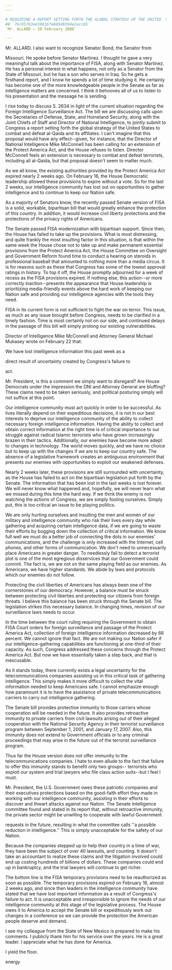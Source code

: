```yaml
---
---

# REQUIRING A REPORT SETTING FORTH THE GLOBAL STRATEGY OF THE UNITED  STATES TO COMBAT AND DEFEAT AL QAEDA AND ITS AFFILIATES--MOTION TO  PROCEED
## `76c95763ee59816fe869d6594e2acc85`
`Mr. ALLARD — 28 February 2008`

---
```



Mr. ALLARD. I also want to recognize Senator Bond, the Senator from


Missouri. He spoke before Senator Martinez. I thought he gave a very 
meaningful talk about the importance of FISA, along with Senator 
Martinez. He has a personal interest in what happens, not only as a 
Senator from the State of Missouri, but he has a son who serves in 
Iraq. So he gets a firsthand report, and I know he spends a lot of time 
studying it. He certainly has become one of the more knowledgeable 
people in the Senate as far as intelligence matters are concerned. I 
think it behooves all of us to listen to his presentation and the 
message he is sending.

I rise today to discuss S. 2634 in light of the current situation 
regarding the Foreign Intelligence Surveillance Act. The bill we are 
discussing calls upon the Secretaries of Defense, State, and Homeland 
Security, along with the Joint Chiefs of Staff and Director of National 
Intelligence, to jointly submit to Congress a report setting forth the 
global strategy of the United States to combat and defeat al-Qaida and 
its affiliates. I can't imagine that this proposal would have any 
effect--given, for instance, that the Director of National Intelligence 
Mike McConnell has been calling for an extension of the Protect America 
Act, and the House refuses to listen. Director McConnell feels an 
extension is necessary to combat and defeat terrorists, including all 
al-Qaida, but that proposal doesn't seem to matter much.

As we all know, the existing authorities provided by the Protect 
America Act expired nearly 2 weeks ago. On February 16, the House 
Democratic leadership allowed these provisions to expire without a 
vote. So for the last 2 weeks, our intelligence community has lost out 
on opportunities to gather intelligence and to continue to keep our 
Nation safe.

As a majority of Senators know, the recently passed Senate version of 
FISA is a solid, workable, bipartisan bill that would greatly enhance 
the protection of this country. In addition, it would increase civil 
liberty protections and the protections of the privacy rights of 
Americans.

The Senate passed FISA modernization with bipartisan support. Since 
then, the House has failed to take up the provisions. What is most 
distressing, and quite frankly the most insulting factor in this 
situation, is that within the same week the House chose not to take up 
and make permanent essential provisions from the Protect America Act, 
the House Committee on Oversight and Government Reform found time to 
conduct a hearing on steroids in professional baseball that amounted to 
nothing more than a media circus. It is for reasons such as these that 
Congress has some of the lowest approval ratings in history. To top it 
off, the House promptly adjourned for a week of recess as the FISA 
provisions expired. If nothing else, this action--or more correctly 
inaction--presents the appearance that House leadership is prioritizing 
media-friendly events above the hard work of keeping our Nation safe 
and providing our intelligence agencies with the tools they need.

FISA in its current form is not sufficient to fight the war on 
terror. This issue, as much as any issue brought before Congress, needs 
to be clarified in a timely fashion. Time is most certainly not on our 
side, and continued delays in the passage of this bill will simply 
prolong our existing vulnerabilities.

Director of Intelligence Mike McConnell and Attorney General Michael 
Mukasey wrote on February 22 that:




 We have lost intelligence information this past week as a 


 direct result of uncertainty created by Congress's failure to 


 act.


Mr. President, is this a comment we simply want to disregard? Are 
House Democrats under the impression the DNI and Attorney General are 
bluffing? These claims need to be taken seriously, and political 
posturing simply will not suffice at this point.

Our intelligence community must act quickly in order to be 
successful. As lives literally depend on their expeditious decisions, 
it is not in our best interests to deprive our intelligence community 
of the ability to collect necessary foreign intelligence information. 
Having the ability to collect and obtain correct information at the 
right time is of critical importance to our struggle against radical 
Islamic terrorists who have grown increasingly brazen in their tactics. 
Additionally, our enemies have become more adept to changes in 
technology. The world moves quickly, and we have no choice but to keep 
up with the changes if we are to keep our country safe. The absence of 
a legislative framework creates an ambiguous environment that presents 
our enemies with opportunities to exploit our weakened defenses.

Nearly 2 weeks later, these provisions are still surrounded with 
uncertainty, as the House has failed to act on the bipartisan 
legislation put forth by the Senate. The information that has been lost 
in the last weeks is lost forever. We will never know what happened 
and, hopefully, we will never learn what we missed during this time the 
hard way. If we think the enemy is not watching the actions of 
Congress, we are simply fooling ourselves. Simply put, this is too 
critical an issue to be playing politics.

We are only hurting ourselves and insulting the men and women of our 
military and intelligence community who risk their lives every day 
while gathering and acquiring certain intelligence data, if we are 
going to waste their efforts by bogging down the collection of critical 
information. We know full well we must do a better job of connecting 
the dots in our enemies' communications, and the challenge is only 
increased with the Internet, cell phones, and other forms of 
communication. We don't need to unnecessarily place Americans in 
greater danger. To needlessly fail to detect a terrorist plot is one of 
the most egregious disservices that our Government could commit. The 
fact is, we are not on the same playing field as our enemies. As 
Americans, we have higher standards. We abide by laws and protocols 
which our enemies do not follow.

Protecting the civil liberties of Americans has always been one of 
the cornerstones of our democracy. However, a balance must be struck 
between protecting civil liberties and protecting our citizens from 
foreign threats. I believe this balance has been struck through the 
Senate bill. The legislation strikes this necessary balance. In 
changing times, revision of our surveillance laws needs to occur.

In the time between the court ruling requiring the Government to 
obtain FISA Court orders for foreign surveillance and passage of the 
Protect America Act, collection of foreign intelligence information 
decreased by 66 percent. We cannot ignore that fact. We are not making 
our Nation safer if our intelligence-gathering capabilities are 
functioning at one-third of their capacity. As such, Congress addressed 
these concerns through the Protect America Act. But now we have 
essentially taken a step back, and that is inexcusable.

As it stands today, there currently exists a legal uncertainty for 
the telecommunications companies assisting us in this critical task of 
gathering intelligence. This simply makes it more difficult to collect 
the vital information needed to keep Americans safe. I cannot emphasize 
enough how paramount it is to have the assistance of private 
telecommunications carriers to carry out intelligence gathering.

The Senate bill provides protective immunity to those carriers whose 
cooperation will be needed in the future. It also provides retroactive 
immunity to private carriers from civil lawsuits arising out of their 
alleged cooperation with the National Security Agency in their 
terrorist surveillance program between September 1, 2001, and January 
17, 2007. Also, this immunity does not extend to Government officials 
or to any criminal proceedings that may arise in the future out of the 
terrorist surveillance program.

Thus far the House version does not offer immunity to the 
telecommunications companies. I hate to even allude to the fact that 
failure to offer this immunity stands to benefit only two groups--
terrorists who exploit our system and trial lawyers who file class 
action suits--but I feel I must.

Mr. President, the U.S. Government owes these patriotic companies and 
their executives protections based on the good-faith effort they made 
in working with our intelligence community, assisting in their efforts 
to discover and thwart attacks against our Nation. The Senate 
Intelligence committee found and stated in its report that, without 
retroactive immunity, the private sector might be unwilling to 
cooperate with lawful Government


requests in the future, resulting in what the committee calls ''a 
possible reduction in intelligence.'' This is simply unacceptable for 
the safety of our Nation.

Because the companies stepped up to help their country in a time of 
war, they have been the subject of over 40 lawsuits, and counting. It 
doesn't take an accountant to realize these claims and the litigation 
involved could end up costing hundreds of billions of dollars. These 
companies could end up in bankruptcy, and the trial lawyers will 
continue to get richer.

The bottom line is the FISA temporary provisions need to be 
reauthorized as soon as possible. The temporary provisions expired on 
February 16, almost 2 weeks ago, and since then leaders in the 
intelligence community have stated that we have lost important 
information as a result of Congress's failure to act. It is 
unacceptable and irresponsible to ignore the needs of our intelligence 
community at this stage of the legislative process. The House owes it 
to America to accept the Senate bill or expeditiously work out changes 
in a conference so we can provide the protection the American people 
deserve and demand.

I see my colleague from the State of New Mexico is prepared to make 
his comments. I publicly thank him for his service over the years. He 
is a great leader. I appreciate what he has done for America.

I yield the floor.


















 energy

